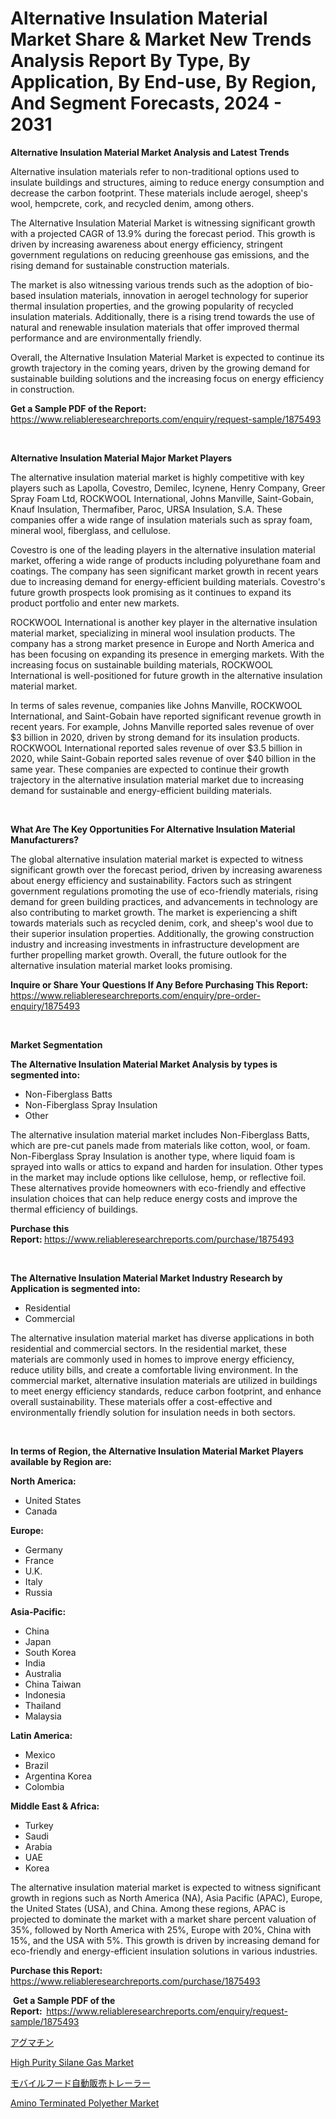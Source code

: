 <p><h1>Alternative Insulation Material Market Share & Market New Trends Analysis Report By Type, By Application, By End-use, By Region, And Segment Forecasts, 2024 - 2031</h1></p><p><strong>Alternative Insulation Material Market Analysis and Latest Trends</strong></p>
<p><p>Alternative insulation materials refer to non-traditional options used to insulate buildings and structures, aiming to reduce energy consumption and decrease the carbon footprint. These materials include aerogel, sheep's wool, hempcrete, cork, and recycled denim, among others.</p><p>The Alternative Insulation Material Market is witnessing significant growth with a projected CAGR of 13.9% during the forecast period. This growth is driven by increasing awareness about energy efficiency, stringent government regulations on reducing greenhouse gas emissions, and the rising demand for sustainable construction materials.</p><p>The market is also witnessing various trends such as the adoption of bio-based insulation materials, innovation in aerogel technology for superior thermal insulation properties, and the growing popularity of recycled insulation materials. Additionally, there is a rising trend towards the use of natural and renewable insulation materials that offer improved thermal performance and are environmentally friendly.</p><p>Overall, the Alternative Insulation Material Market is expected to continue its growth trajectory in the coming years, driven by the growing demand for sustainable building solutions and the increasing focus on energy efficiency in construction.</p></p>
<p><strong>Get a Sample PDF of the Report:&nbsp;</strong> <a href="https://www.reliableresearchreports.com/enquiry/request-sample/1875493">https://www.reliableresearchreports.com/enquiry/request-sample/1875493</a></p>
<p>&nbsp;</p>
<p><strong>Alternative Insulation Material Major Market Players</strong></p>
<p><p>The alternative insulation material market is highly competitive with key players such as Lapolla, Covestro, Demilec, Icynene, Henry Company, Greer Spray Foam Ltd, ROCKWOOL International, Johns Manville, Saint-Gobain, Knauf Insulation, Thermafiber, Paroc, URSA Insulation, S.A. These companies offer a wide range of insulation materials such as spray foam, mineral wool, fiberglass, and cellulose.</p><p>Covestro is one of the leading players in the alternative insulation material market, offering a wide range of products including polyurethane foam and coatings. The company has seen significant market growth in recent years due to increasing demand for energy-efficient building materials. Covestro's future growth prospects look promising as it continues to expand its product portfolio and enter new markets.</p><p>ROCKWOOL International is another key player in the alternative insulation material market, specializing in mineral wool insulation products. The company has a strong market presence in Europe and North America and has been focusing on expanding its presence in emerging markets. With the increasing focus on sustainable building materials, ROCKWOOL International is well-positioned for future growth in the alternative insulation material market.</p><p>In terms of sales revenue, companies like Johns Manville, ROCKWOOL International, and Saint-Gobain have reported significant revenue growth in recent years. For example, Johns Manville reported sales revenue of over $3 billion in 2020, driven by strong demand for its insulation products. ROCKWOOL International reported sales revenue of over $3.5 billion in 2020, while Saint-Gobain reported sales revenue of over $40 billion in the same year. These companies are expected to continue their growth trajectory in the alternative insulation material market due to increasing demand for sustainable and energy-efficient building materials.</p></p>
<p>&nbsp;</p>
<p><strong>What Are The Key Opportunities For Alternative Insulation Material Manufacturers?</strong></p>
<p><p>The global alternative insulation material market is expected to witness significant growth over the forecast period, driven by increasing awareness about energy efficiency and sustainability. Factors such as stringent government regulations promoting the use of eco-friendly materials, rising demand for green building practices, and advancements in technology are also contributing to market growth. The market is experiencing a shift towards materials such as recycled denim, cork, and sheep's wool due to their superior insulation properties. Additionally, the growing construction industry and increasing investments in infrastructure development are further propelling market growth. Overall, the future outlook for the alternative insulation material market looks promising.</p></p>
<p><strong>Inquire or Share Your Questions If Any Before Purchasing This Report:</strong> <a href="https://www.reliableresearchreports.com/enquiry/pre-order-enquiry/1875493">https://www.reliableresearchreports.com/enquiry/pre-order-enquiry/1875493</a></p>
<p>&nbsp;</p>
<p><strong>Market Segmentation</strong></p>
<p><strong>The Alternative Insulation Material Market Analysis by types is segmented into:</strong></p>
<p><ul><li>Non-Fiberglass Batts</li><li>Non-Fiberglass Spray Insulation</li><li>Other</li></ul></p>
<p><p>The alternative insulation material market includes Non-Fiberglass Batts, which are pre-cut panels made from materials like cotton, wool, or foam. Non-Fiberglass Spray Insulation is another type, where liquid foam is sprayed into walls or attics to expand and harden for insulation. Other types in the market may include options like cellulose, hemp, or reflective foil. These alternatives provide homeowners with eco-friendly and effective insulation choices that can help reduce energy costs and improve the thermal efficiency of buildings.</p></p>
<p><strong>Purchase this Report:&nbsp;</strong><a href="https://www.reliableresearchreports.com/purchase/1875493">https://www.reliableresearchreports.com/purchase/1875493</a></p>
<p>&nbsp;</p>
<p><strong>The Alternative Insulation Material Market Industry Research by Application is segmented into:</strong></p>
<p><ul><li>Residential</li><li>Commercial</li></ul></p>
<p><p>The alternative insulation material market has diverse applications in both residential and commercial sectors. In the residential market, these materials are commonly used in homes to improve energy efficiency, reduce utility bills, and create a comfortable living environment. In the commercial market, alternative insulation materials are utilized in buildings to meet energy efficiency standards, reduce carbon footprint, and enhance overall sustainability. These materials offer a cost-effective and environmentally friendly solution for insulation needs in both sectors.</p></p>
<p>&nbsp;</p>
<p><strong>In terms of Region, the Alternative Insulation Material Market Players available by Region are:</strong></p>
<p>
    <p> <strong> North America: </strong>
        <ul>
            <li>United States</li>
            <li>Canada</li>
        </ul>
        </p> 
    <p> <strong> Europe: </strong>
        <ul>
            <li>Germany</li>
            <li>France</li>
            <li>U.K.</li>
            <li>Italy</li>
            <li>Russia</li>
        </ul>
        </p> 
    <p> <strong> Asia-Pacific: </strong>
        <ul>
            <li>China</li>
            <li>Japan</li>
            <li>South Korea</li>
            <li>India</li>
            <li>Australia</li>
            <li>China Taiwan</li>
            <li>Indonesia</li>
            <li>Thailand</li>
            <li>Malaysia</li>
        </ul>
        </p> 
    <p> <strong> Latin America: </strong>
        <ul>
            <li>Mexico</li>
            <li>Brazil</li>
            <li>Argentina Korea</li>
            <li>Colombia</li>
        </ul>
        </p> 
    <p> <strong> Middle East & Africa: </strong>
        <ul>
            <li>Turkey</li>
            <li>Saudi</li>
            <li>Arabia</li>
            <li>UAE</li>
            <li>Korea</li>
        </ul>
    </p>
    </p>
<p><p>The alternative insulation material market is expected to witness significant growth in regions such as North America (NA), Asia Pacific (APAC), Europe, the United States (USA), and China. Among these regions, APAC is projected to dominate the market with a market share percent valuation of 35%, followed by North America with 25%, Europe with 20%, China with 15%, and the USA with 5%. This growth is driven by increasing demand for eco-friendly and energy-efficient insulation solutions in various industries.</p></p>
<p><strong>Purchase this Report: </strong><a href="https://www.reliableresearchreports.com/purchase/1875493">https://www.reliableresearchreports.com/purchase/1875493</a></p>
<p>&nbsp;<strong>Get a Sample PDF of the Report:&nbsp;&nbsp;</strong><a href="https://www.reliableresearchreports.com/enquiry/request-sample/1875493">https://www.reliableresearchreports.com/enquiry/request-sample/1875493</a></p>
<p><strong></strong></p>
<p><p><a href="https://medium.com/@lillianamurazik2023/%E3%82%A2%E3%82%B0%E3%83%9E%E3%83%81%E3%83%B3%E5%B8%82%E5%A0%B4%E3%81%AE%E3%83%88%E3%83%AC%E3%83%B3%E3%83%89%E3%81%A8%E5%B8%82%E5%A0%B4%E5%88%86%E6%9E%90%E3%81%AF-2024%E5%B9%B4%E3%81%8B%E3%82%892031%E5%B9%B4%E3%81%BE%E3%81%A7%E3%81%AE%E4%BA%88%E6%B8%AC%E3%81%95%E3%82%8C%E3%81%A6%E3%81%84%E3%81%BE%E3%81%99-214f6d8aab15">アグマチン</a></p><p><a href="https://github.com/pjcfca/Market-Research-Report-List-1/blob/main/high-purity-silane-gas-market.md">High Purity Silane Gas Market</a></p><p><a href="https://github.com/joaejkdzgyljvo6/Market-Research-Report-List-1/blob/main/20226191699.md">モバイルフード自動販売トレーラー</a></p><p><a href="https://github.com/wusalecollins540tpqoz/Market-Research-Report-List-1/blob/main/amino-terminated-polyether-market.md">Amino Terminated Polyether Market</a></p></p>